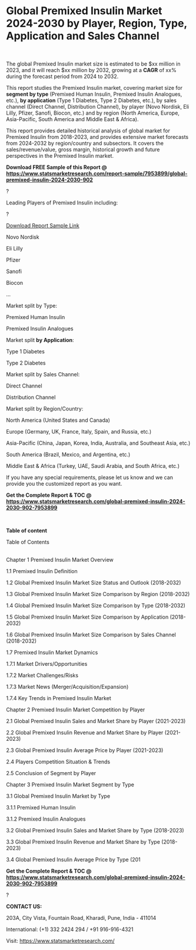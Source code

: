 <h1>Global Premixed Insulin Market 2024-2030 by Player, Region, Type, Application and Sales Channel</h1><br/><p>The global Premixed Insulin market size is estimated to be $xx million in 2023, and it will reach $xx million by 2032, growing at a <strong>CAGR</strong> of xx% during the forecast period from 2024 to 2032.</p>
 
 
 
 <p>This report studies the Premixed Insulin market, covering market size for <strong>segment by type</strong> (Premixed Human Insulin, Premixed Insulin Analogues, etc.), <strong>by application</strong> (Type 1 Diabetes, Type 2 Diabetes, etc.), by sales channel (Direct Channel, Distribution Channel), by player (Novo Nordisk, Eli Lilly, Pfizer, Sanofi, Biocon, etc.) and by region (North America, Europe, Asia-Pacific, South America and Middle East & Africa).</p>
 
 
 
 <p>This report provides detailed historical analysis of global market for Premixed Insulin from 2018-2023, and provides extensive market forecasts from 2024-2032 by region/country and subsectors. It covers the sales/revenue/value, gross margin, historical growth and future perspectives in the Premixed Insulin market.</p>
 
 
 
 <div><b>Download FREE Sample of this Report @ <a href="https://www.statsmarketresearch.com/download-free-sample/7953899/global-premixed-insulin-2024-2030-902">https://www.statsmarketresearch.com/report-sample/7953899/global-premixed-insulin-2024-2030-902</a></b></div>
 
 
 
 <p>? </p>
 
 
 
 <p>Leading Players of Premixed Insulin including:</p>
 
 
 
 <p>? </p>
 
 
 
 <p><a href="https://www.statsmarketresearch.com/download-free-sample/7953899/global-premixed-insulin-2024-2030-902">Download Report Sample Link</a></p>
 
 
 
 <p>Novo Nordisk</p>
 
 
 
 <p>Eli Lilly</p>
 
 
 
 <p>Pfizer</p>
 
 
 
 <p>Sanofi</p>
 
 
 
 <p>Biocon</p>
 
 
 
 <p>...</p>
 
 
 
 <p>Market split by Type:</p>
 
 
 
 <p>Premixed Human Insulin</p>
 
 
 
 <p>Premixed Insulin Analogues</p>
 
 
 
 <p>Market split <strong>by Application</strong>:</p>
 
 
 
 <p>Type 1 Diabetes</p>
 
 
 
 <p>Type 2 Diabetes</p>
 
 
 
 <p>Market split by Sales Channel:</p>
 
 
 
 <p>Direct Channel</p>
 
 
 
 <p>Distribution Channel</p>
 
 
 
 <p>Market split by Region/Country:</p>
 
 
 
 <p>North America (United States and Canada)</p>
 
 
 
 <p>Europe (Germany, UK, France, Italy, Spain, and Russia, etc.)</p>
 
 
 
 <p>Asia-Pacific (China, Japan, Korea, India, Australia, and Southeast Asia, etc.)</p>
 
 
 
 <p>South America (Brazil, Mexico, and Argentina, etc.)</p>
 
 
 
 <p>Middle East & Africa (Turkey, UAE, Saudi Arabia, and South Africa, etc.)</p>
 
 
 
 <p>If you have any special requirements, please let us know and we can provide you the customized report as you want.</p>
 
 
 
 <div><b>Get the Complete Report & TOC @ <a href="https://www.statsmarketresearch.com/global-premixed-insulin-2024-2030-902-7953899">https://www.statsmarketresearch.com/global-premixed-insulin-2024-2030-902-7953899</a></b></div>
 
 
 
 <p><br />
 
 <b>Table of content</b></p>
 
 
 
 <p>Table of Contents<br />
 
 <br />
 
 Chapter 1 Premixed Insulin Market Overview<br />
 
 1.1 Premixed Insulin Definition<br />
 
 1.2 Global Premixed Insulin Market Size Status and Outlook (2018-2032)<br />
 
 1.3 Global Premixed Insulin Market Size Comparison by Region (2018-2032)<br />
 
 1.4 Global Premixed Insulin Market Size Comparison by Type (2018-2032)<br />
 
 1.5 Global Premixed Insulin Market Size Comparison by Application (2018-2032)<br />
 
 1.6 Global Premixed Insulin Market Size Comparison by Sales Channel (2018-2032)<br />
 
 1.7 Premixed Insulin Market Dynamics<br />
 
 1.7.1 Market Drivers/Opportunities<br />
 
 1.7.2 Market Challenges/Risks<br />
 
 1.7.3 Market News (Merger/Acquisition/Expansion)<br />
 
 1.7.4 Key Trends in Premixed Insulin Market<br />
 
 Chapter 2 Premixed Insulin Market Competition by Player<br />
 
 2.1 Global Premixed Insulin Sales and Market Share by Player (2021-2023)<br />
 
 2.2 Global Premixed Insulin Revenue and Market Share by Player (2021-2023)<br />
 
 2.3 Global Premixed Insulin Average Price by Player (2021-2023)<br />
 
 2.4 Players Competition Situation & Trends<br />
 
 2.5 Conclusion of Segment by Player<br />
 
 Chapter 3 Premixed Insulin Market Segment by Type<br />
 
 3.1 Global Premixed Insulin Market by Type<br />
 
 3.1.1 Premixed Human Insulin<br />
 
 3.1.2 Premixed Insulin Analogues<br />
 
 3.2 Global Premixed Insulin Sales and Market Share by Type (2018-2023)<br />
 
 3.3 Global Premixed Insulin Revenue and Market Share by Type (2018-2023)<br />
 
 3.4 Global Premixed Insulin Average Price by Type (201</p>
 
 
 
 <div><b>Get the Complete Report & TOC @ <a href="https://www.statsmarketresearch.com/global-premixed-insulin-2024-2030-902-7953899">https://www.statsmarketresearch.com/global-premixed-insulin-2024-2030-902-7953899</a></b></div>
 
 
 
 <p>? </p>
 
 
 
 <p><b>CONTACT US:</b><br />
 
 203A, City Vista, Fountain Road, Kharadi, Pune, India - 411014<br />
 
 International: (+1) 332 2424 294 / +91 916-916-4321<br />
 
 Visit: <a href="https://www.statsmarketresearch.com/">https://www.statsmarketresearch.com/</a></p>